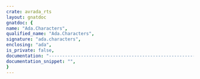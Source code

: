 ```yaml
---
crate: avrada_rts
layout: gnatdoc
gnatdoc: {
name: "Ada.Characters",
qualified_name: "Ada.Characters",
signature: "ada.characters",
enclosing: "ada",
is_private: false,
documentation: "----------------------------------------------------------------------------\n                                                                          --\n                         GNAT RUN-TIME COMPONENTS                         --\n                                                                          --\n                       A D A . C H A R A C T E R S                        --\n                                                                          --\n                                 S p e c                                  --\n                                                                          --\n This specification is derived from the Ada Reference Manual for use with --\n GNAT.  In accordance with the copyright of that document, you can freely --\n copy and modify this specification,  provided that if you redistribute a --\n modified version,  any changes that you have made are clearly indicated. --\n                                                                          --\n----------------------------------------------------------------------------",
documentation_snippet: "",
}
---
```

